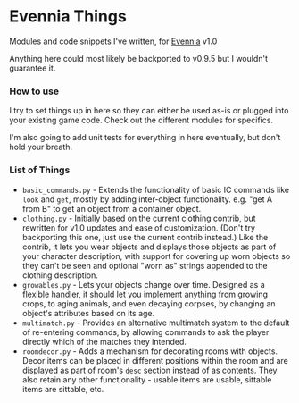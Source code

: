 # Evennia Things
Modules and code snippets I've written, for [Evennia](https://evennia.com) v1.0

Anything here could most likely be backported to v0.9.5 but I wouldn't guarantee it.

### How to use
I try to set things up in here so they can either be used as-is or plugged into your existing game code. Check out the different modules for specifics.

I'm also going to add unit tests for everything in here eventually, but don't hold your breath.

### List of Things
* `basic_commands.py` - Extends the functionality of basic IC commands like `look` and `get`, mostly by adding inter-object functionality. e.g. "get A from B" to get an object from a container object.
* `clothing.py` - Initially based on the current clothing contrib, but rewritten for v1.0 updates and ease of customization. (Don't try backporting this one, just use the current contrib instead.) Like the contrib, it lets you wear objects and displays those objects as part of your character description, with support for covering up worn objects so they can't be seen and optional "worn as" strings appended to the clothing description.
* `growables.py` - Lets your objects change over time. Designed as a flexible handler, it should let you implement anything from growing crops, to aging animals, and even decaying corpses, by changing an object's attributes based on its age.
* `multimatch.py` - Provides an alternative multimatch system to the default of re-entering commands, by allowing commands to ask the player directly which of the matches they intended.
* `roomdecor.py` - Adds a mechanism for decorating rooms with objects. Decor items can be placed in different positions within the room and are displayed as part of room's `desc` section instead of as contents. They also retain any other functionality - usable items are usable, sittable items are sittable, etc.
